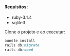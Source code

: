 #### Requisitos:

- ruby-3.1.4
- sqlite3

Clone o projeto e ao executar:

```ruby
bundle install
rails db:migrate
rails db:seed
```
